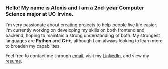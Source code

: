 ### Hello! My name is Alexis and I am a 2nd-year Computer Science major at UC Irvine.

I'm very passionate about creating projects to help people live life easier. I'm currently working on developing my skills on both frontend and backend, hoping to maintain a strong understanding of both. My strongest languages are **Python** and **C++**, although I am always looking to learn more to broaden my capabilites.

Feel free to contact me through [email](ahchau8@gmail.com), visit my [LinkedIn](https://www.linkedin.com/in/alexis-chau-b4630b207/), and view my [resume](https://drive.google.com/file/d/1ea7BXCVwC9Wwr12vFSyE_KWZ8KcGWcWV/view?usp=sharing).
